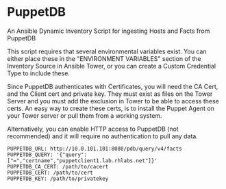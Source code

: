 # PuppetDB
An Ansible Dynamic Inventory Script for ingesting Hosts and Facts from PuppetDB

This script requires that several environmental variables exist.  You can either place these in the "ENVIRONMENT VARIABLES" section of the Inventory Source in Ansible Tower, or you can create a Custom Credential Type to include these.  

Since PuppetDB authenticates with Certificates, you will need the CA Cert, and the Client cert and private key.  They must exist as files on the Tower Server and you must add the exclusion in Tower to be able to access these certs.  An easy way to create these certs, is to install the Puppet Agent on your Tower server or pull them from a working system.

Alternatively, you can enable HTTP access to PuppetDB (not recommended) and it will require no authentication to pull any data.

```
PUPPETDB_URL: http://10.0.101.101:8080/pdb/query/v4/facts
PUPPETDB_QUERY: '{"query":["=","certname","puppetclient1.lab.rhlabs.net"]}'
PUPPETDB_CA_CERT: /path/to/cacert
PUPPETDB_CERT: /path/to/cert
PUPPETDB_KEY: /path/to/privatekey
```
